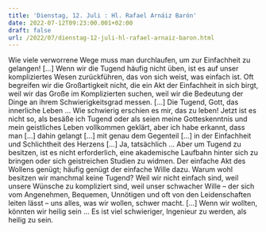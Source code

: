 ```yaml
---
title: 'Dienstag, 12. Juli : Hl. Rafael Arnáiz Barón'
date: 2022-07-12T09:23:00.001+02:00
draft: false
url: /2022/07/dienstag-12-juli-hl-rafael-arnaiz-baron.html
---
```


Wie viele verworrene Wege muss man durchlaufen, um zur Einfachheit zu gelangen! \[…\] Wenn wir die Tugend häufig nicht üben, ist es auf unser kompliziertes Wesen zurückführen, das von sich weist, was einfach ist. Oft begreifen wir die Großartigkeit nicht, die ein Akt der Einfachheit in sich birgt, weil wir das Große im Komplizierten suchen, weil wir die Bedeutung der Dinge an ihrem Schwierigkeitsgrad messen. \[…\] Die Tugend, Gott, das innerliche Leben … Wie schwierig erschien es mir, das zu leben! Jetzt ist es nicht so, als besäße ich Tugend oder als seien meine Gotteskenntnis und mein geistliches Leben vollkommen geklärt, aber ich habe erkannt, dass man \[…\] dahin gelangt \[…\] mit genau dem Gegenteil \[…\] in der Einfachheit und Schlichtheit des Herzens \[…\] Ja, tatsächlich … Aber um Tugend zu besitzen, ist es nicht erforderlich, eine akademische Laufbahn hinter sich zu bringen oder sich geistreichen Studien zu widmen. Der einfache Akt des Wollens genügt; häufig genügt der einfache Wille dazu. Warum wohl besitzen wir manchmal keine Tugend? Weil wir nicht einfach sind, weil unsere Wünsche zu kompliziert sind, weil unser schwacher Wille – der sich vom Angenehmen, Bequemen, Unnötigen und oft von den Leidenschaften leiten lässt – uns alles, was wir wollen, schwer macht. \[…\] Wenn wir wollten, könnten wir heilig sein … Es ist viel schwieriger, Ingenieur zu werden, als heilig zu sein.